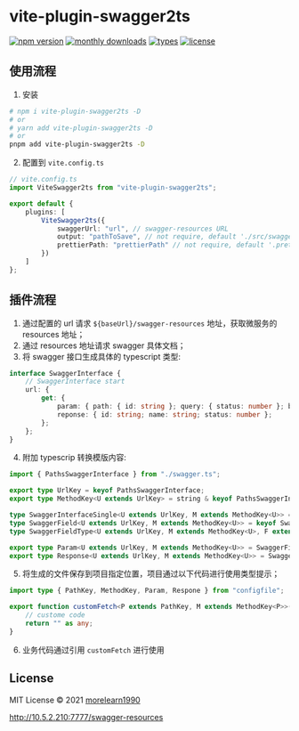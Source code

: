 # vite-plugin-swagger2ts

[![npm version](https://badgen.net/npm/v/vite-plugin-swagger2ts)](https://www.npmjs.com/package/vite-plugin-swagger2ts)
[![monthly downloads](https://badgen.net/npm/dm/vite-plugin-swagger2ts)](https://www.npmjs.com/package/vite-plugin-swagger2ts)
[![types](https://badgen.net/npm/types/vite-plugin-swagger2ts)](https://github.com/hannoeru/vite-plugin-swagger2ts/blob/main/src/types.ts)
[![license](https://badgen.net/npm/license/vite-plugin-swagger2ts)](https://github.com/hannoeru/vite-plugin-swagger2ts/blob/main/LICENSE)

## 使用流程

1. 安装

```sh
# npm i vite-plugin-swagger2ts -D
# or
# yarn add vite-plugin-swagger2ts -D
# or
pnpm add vite-plugin-swagger2ts -D
```

2. 配置到 `vite.config.ts`

```ts
// vite.config.ts
import ViteSwagger2ts from "vite-plugin-swagger2ts";

export default {
    plugins: [
        ViteSwagger2ts({
            swaggerUrl: "url", // swagger-resources URL
            output: "pathToSave", // not require, default './src/swagger.ts'
            prettierPath: "prettierPath" // not require, default '.prettierrc' or 'prettier.json'
        })
    ]
};
```

## 插件流程

1. 通过配置的 url 请求 `${baseUrl}/swagger-resources` 地址，获取微服务的 resources 地址；
2. 通过 resources 地址请求 swagger 具体文档；
3. 将 swagger 接口生成具体的 typescript 类型:

```ts
interface SwaggerInterface {
    // SwaggerInterface start
    url: {
        get: {
            param: { path: { id: string }; query: { status: number }; body: { name: string } };
            reponse: { id: string; name: string; status: number };
        };
    };
}
```

4. 附加 typescrip 转换模版内容:

```ts
import { PathsSwaggerInterface } from "./swagger.ts";

export type UrlKey = keyof PathsSwaggerInterface;
export type MethodKey<U extends UrlKey> = string & keyof PathsSwaggerInterface[U];

type SwaggerInterfaceSingle<U extends UrlKey, M extends MethodKey<U>> = PathsSwaggerInterface[U][M];
type SwaggerField<U extends UrlKey, M extends MethodKey<U>> = keyof SwaggerInterfaceSingle<U, M>;
type SwaggerFieldType<U extends UrlKey, M extends MethodKey<U>, F extends SwaggerField<U, M>> = SwaggerInterfaceSingle<U, M>[F];

export type Param<U extends UrlKey, M extends MethodKey<U>> = SwaggerFieldType<U, M, "param" & SwaggerField<U, M>>;
export type Response<U extends UrlKey, M extends MethodKey<U>> = SwaggerFieldType<U, M, "response" & SwaggerField<U, M>>;
```

5. 将生成的文件保存到项目指定位置，项目通过以下代码进行使用类型提示；

```ts
import type { PathKey, MethodKey, Param, Respone } from "configfile";

export function customFetch<P extends PathKey, M extends MethodKey<P>>(path: P, method: M, params: Param<P, M>): Promise<Respone<P, M>> {
    // custome code
    return "" as any;
}
```

6. 业务代码通过引用 `customFetch` 进行使用

## License

MIT License © 2021 [morelearn1990](https://github.com/morelearn1990)

http://10.5.2.210:7777/swagger-resources
